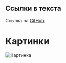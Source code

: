 ## Ссылки в текста

Ссылка на [GitHub](https://github.com)

# Картинки

![Картинка](https://play-lh.googleusercontent.com/PCpXdqvUWfCW1mXhH1Y_98yBpgsWxuTSTofy3NGMo9yBTATDyzVkqU580bfSln50bFU)